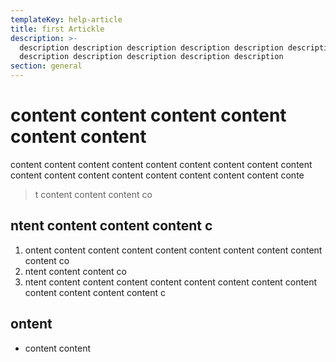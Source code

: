 ```yaml
---
templateKey: help-article
title: first Artickle
description: >-
  description description description description description description
  description description description description description
section: general
---
```

# content content content content content content 

content content content content content content content content content content content content content content content content content conte

> t content content content co

## ntent content content content c

1. ontent content content content content content content content content content co
2. ntent content content co
3. ntent content content content content content content content content content content content content c

## ontent 

* content content
